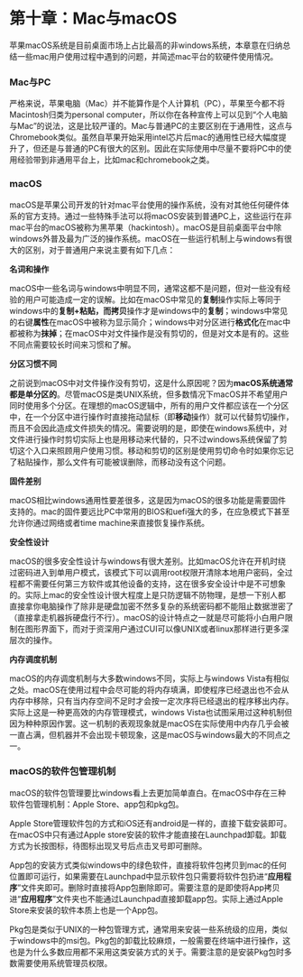# 第十章：Mac与macOS

苹果macOS系统是目前桌面市场上占比最高的非windows系统，本章意在归纳总结一些mac用户使用过程中遇到的问题，并简述mac平台的软硬件使用情况。

### Mac与PC

严格来说，苹果电脑（Mac）并不能算作是个人计算机（PC），苹果至今都不将Macintosh归类为personal computer，所以你在各种宣传上可以见到“个人电脑与Mac”的说法，这是比较严谨的。Mac与普通PC的主要区别在于通用性，这点与Chromebook类似。虽然自苹果开始采用intel芯片后mac的通用性已经大幅度提升了，但还是与普通的PC有很大的区别。因此在实际使用中尽量不要将PC中的使用经验带到非通用平台上，比如mac和chromebook之类。

### macOS

macOS是苹果公司开发的针对mac平台使用的操作系统，没有对其他任何硬件体系的官方支持。通过一些特殊手法可以将macOS安装到普通PC上，这些运行在非mac平台的macOS被称为黑苹果（hackintosh）。macOS是目前桌面平台中除windows外普及最为广泛的操作系统。macOS在一些运行机制上与windows有很大的区别，对于普通用户来说主要有如下几点：

**名词和操作**

macOS中一些名词与windows中明显不同，通常这都不是问题，但对一些没有经验的用户可能造成一定的误解。比如在macOS中常见的**复制**操作实际上等同于windows中的**复制+粘贴，**而**拷贝**操作才是windows中的**复制**；windows中常见的右键**属性**在macOS中被称为显示简介；windows中对分区进行**格式化**在mac中都被称为**抹掉**；在macOS中对文件操作是没有剪切的，但是对文本是有的。这些不同点需要较长时间来习惯和了解。

**分区习惯不同**

之前说到macOS中对文件操作没有剪切，这是什么原因呢？因为**macOS系统通常都是单分区的**。尽管macOS是类UNIX系统，但多数情况下macOS并不希望用户同时使用多个分区。在理想的macOS逻辑中，所有的用户文件都应该在一个分区中，在一个分区中进行操作时直接拖动鼠标（即**移动**操作）就可以代替剪切操作，而且不会因此造成文件损失的情况。需要说明的是，即使在windows系统中，对文件进行操作时剪切实际上也是用移动来代替的，只不过windows系统保留了剪切这个入口来照顾用户使用习惯。移动和剪切的区别是使用剪切命令时如果你忘记了粘贴操作，那么文件有可能被误删除，而移动没有这个问题。

**固件差别**

macOS相比windows通用性要差很多，这是因为macOS的很多功能是需要固件支持的。mac的固件要远比PC中常用的BIOS和uefi强大的多，在应急模式下甚至允许你通过网络或者time machine来直接恢复操作系统。

**安全性设计**

macOS的很多安全性设计与windows有很大差别。比如macOS允许在开机时绕过密码进入到单用户模式，该模式下可以调用root权限开清除本地用户密码，全过程都不需要任何第三方软件或其他设备的支持，这在很多安全设计中是不可想象的。实际上mac的安全性设计很大程度上是只防逻辑不防物理，是想一下别人都直接拿你电脑操作了除非是硬盘加密不然多复杂的系统密码都不能阻止数据泄密了（直接拿走机器拆硬盘行不行）。macOS的设计特点之一就是尽可能将小白用户限制在图形界面下，而对于资深用户通过CUI可以像UNIX或者linux那样进行更多深层次的操作。

**内存调度机制**

macOS的内存调度机制与大多数windows不同，实际上与windows Vista有相似之处。macOS在使用过程中会尽可能的将内存填满，即使程序已经退出也不会从内存中移除，只有当内存空间不足时才会按一定次序将已经退出的程序移出内存。实际上这是一种更高效的内存管理模式，windows Vista也试图采用过这种机制但因为种种原因作罢。这一机制的表观现象就是macOS在实际使用中内存几乎会被一直占满，但机器并不会出现卡顿现象，这是macOS与windows最大的不同点之一。

### macOS的软件包管理机制

macOS的软件包管理要比windows看上去更加简单直白。在macOS中存在三种软件包管理机制：Apple Store、app包和pkg包。

Apple Store管理软件包的方式和iOS还有android是一样的，直接下载安装即可。在macOS中只有通过Apple store安装的软件才能直接在Launchpad卸载。卸载方式为长按图标，待图标出现叉号后点击叉号即可删除。

App包的安装方式类似windows中的绿色软件，直接将软件包拷贝到mac的任何位置即可运行，如果需要在Launchpad中显示软件包只需要将软件包扔进“**应用程序**”文件夹即可。删除时直接将App包删除即可。需要注意的是即使将App拷贝进“**应用程序**”文件夹也不能通过Launchpad直接卸载app包。实际上通过Apple Store来安装的软件本质上也是一个App包。

Pkg包是类似于UNIX的一种包管理方式，通常用来安装一些系统级的应用，类似于windows中的msi包。Pkg包的卸载比较麻烦，一般需要在终端中进行操作，这也是为什么多数应用都不采用这类安装方式的关于。需要注意的是安装Pkg包时多数需要使用系统管理员权限。

